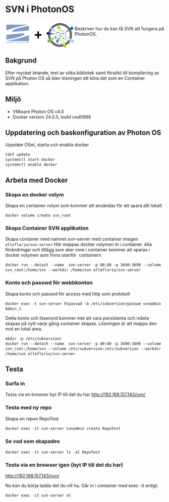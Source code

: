 # SVN i PhotonOS
<img width="220" alt="SVN_on_PhotonOS" src="https://github.com/rafaelurrutiasilva/images/blob/main/SVN_on_PhotonOS.png" align=left> <br> 
Beskriver hur du kan få SVN att fungera på PhotonOS. <br>
<br>
<br>

## Bakgrund
Efter mycket letande, test av olika bibliotek samt försökt till kompilering av SVN på Photon OS så blev lösningen att köra det som en Container applikation.

## Miljö
* VMware Photon OS v4.0
* Docker version 24.0.5, build ced0996

## Uppdatering och baskonfiguration av Photon OS
Uppdate OSet, starta och enabla docker
```
tdnf update 
systemctl start docker 
systemctl enable docker 
```
 
## Arbeta med Docker 
### Skapa en docker volym
Skapa en container volym som kommer att användas för att spara allt lokalt
```
docker volume create svn_root 
```

### Skapa Container SVN applikation
Skapa container med namnet svn-server med container imagen `elleflorio/svn-server`
Här mappas docker volymen in i container. Alla förändringar och tillägg som sker inne i container kommer att sparas i docker volymen som finns utanför  containern
```
docker run --detach --name  svn-server -p 80:80 -p 3690:3690 --volume svn_root:/home/svn --workdir /home/svn elleflorio/svn-server 
```

### Konto och passwd för webbkonton
Skapa konto och passwd för access med http som protokoll
```
docker exec -t svn-server htpasswd -b /etc/subversion/passwd svnadmin Admin_1 
```
Detta konto och lösenord kommer inte att vara persistenta och måste skapas på nytt varje gång container skapas. Lösningen är att mappa den mot en lokal area.
```
mkdir -p /etc/subversion/
docker run --detach --name  svn-server -p 80:80 -p 3690:3690 --volume svn_root:/home/svn --volume /etc/subversion:/etc/subversion --workdir /home/svn elleflorio/svn-server
```

## Testa
### Surfa in
Testa via en browser byt IP till det du har
http://192.168.157.143/svn/

### Testa med ny repo
Skapa en repon RepoTest 
```
docker exec -it svn-server svnadmin create RepoTest
```

### Se vad som skapades
```
docker exec -it svn-server ls -al RepoTest
```
### Testa via en browser igen (byt IP till det du har)
http://192.168.157.143/svn/

Nu kan du börja ladda det du vill ha. Går in i container med exec -it enligt:
```
docker exec -it svn-server sh 
```

 
